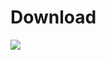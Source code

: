 # Download
[![](https://jitpack.io/v/rendebiao/Download.svg)](https://jitpack.io/#rendebiao/Download)
